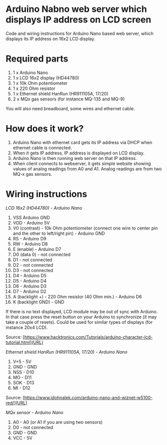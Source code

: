 # Arduino Nabno web server which displays IP address on LCD screen

Code and wiring instructions for Arduino Nano based web server, which displays its IP address on 16x2 LCD display.

# Required parts

1. 1 x Arduino Nano
2. 1 x LCD 16x2 display (HD44780)
3. 1 x 10k Ohm potentiometer
4. 1 x 220 Ohm resistor
5. 1 x Ethernet shield HanRun (HR911105A, 17/20)
6. 2 x MQx gas sensors (for instance MQ-135 and MQ-9)

You will also need breadboard, some wires and ethernet cable.

# How does it work?

1. Arduino Nano with ethernet card gets its IP address via DHCP when ethernet cable is connected.
2. When it gets IP address, IP address is displayed on LCD display.
3. Arduino Nano is then running web server on that IP address.
4. When client connects to webserver, it gets simple website showing values of analog readings from A0 and A1. Analog readings are from two MQ-x gas sensors.

# Wiring instructions

*LCD 16x2 (HD44780) - Arduino Nano*

 1. VSS Arduino GND
 2. VDD - Arduino 5V
 3. V0 (contrast) - 10k Ohm potentiometer (connect one wire to center pin and the other to left/right pin) - Arduino GND
 4. RS - Arduino D9
 5. RW - Arduino D8
 6. E (enable) - Arduino D7
 7. D0 (data 0) - not connected   
 8. D1 - not connected   
 9. D2 - not connected   
 10. D3 - not connected  
 11. D4 - Arduino D5
 12. D5 - Arduino D4
 13. D6 - Arduino D3
 14. D7 - Arduino D2
 15. A (backlight +) - 220 Ohm resistor (40 Ohm min.) - Arduino D6
 16. K (backlight GND) - GND

If there is no text displayed, LCD module may be out of sync with Arduino.
In that case press the reset button on your Arduino to synchronize (it may take a couple of resets).
Could be used for similar types of displays (for instance 20x4 LCD).

Source: [https://www.hacktronics.com/Tutorials/arduino-character-lcd-tutorial.html](URL)


*Ethernet shield HanRun (HR911105A, 17/20) - Arduino Nano*

 1. V+5 - 5V
 2. GND - GND
 3. NSS - D10
 4. MO - D11
 5. SOK - D13
 6. MI - D12

Source: [https://www.jdohnalek.com/arduino-nano-and-wiznet-w5100-red/](URL)


*MQx sensor - Arduino Nano*

 1. A0 - A0 (or A1 if you are using two sensors)
 2. D0 - not connected
 3. GND - GND
 4. VCC - 5V
